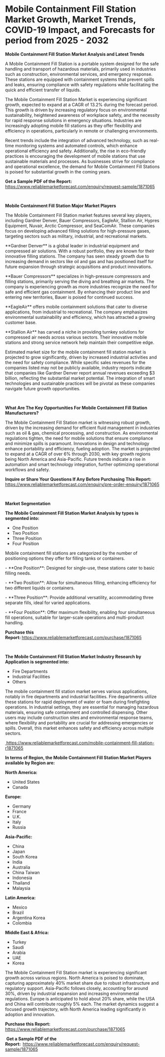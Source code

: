 <p><h1>Mobile Containment Fill Station Market Growth, Market Trends, COVID-19 Impact, and Forecasts for period from 2025 - 2032</h1></p><p><strong>Mobile Containment Fill Station Market Analysis and Latest Trends</strong></p>
<p><p>A Mobile Containment Fill Station is a portable system designed for the safe handling and transport of hazardous materials, primarily used in industries such as construction, environmental services, and emergency response. These stations are equipped with containment systems that prevent spills and leaks, ensuring compliance with safety regulations while facilitating the quick and efficient transfer of liquids.</p><p>The Mobile Containment Fill Station Market is experiencing significant growth, expected to expand at a CAGR of 13.2% during the forecast period. This growth is driven by increasing regulatory focus on environmental sustainability, heightened awareness of workplace safety, and the necessity for rapid response solutions in emergency situations. Industries are increasingly adopting mobile fill stations as they offer flexibility and efficiency in operations, particularly in remote or challenging environments.</p><p>Recent trends include the integration of advanced technology, such as real-time monitoring systems and automated controls, which enhance operational efficiency and safety. Additionally, the rise in eco-friendly practices is encouraging the development of mobile stations that use sustainable materials and processes. As businesses strive for compliance and operational excellence, the demand for Mobile Containment Fill Stations is poised for substantial growth in the coming years.</p></p>
<p><strong>Get a Sample PDF of the Report:&nbsp;</strong> <a href="https://www.reliablemarketforecast.com/enquiry/request-sample/1871065?utm_campaign=2723&utm_medium=2&utm_source=Github&utm_content=ia&utm_term=12042025&utm_id=mobile-containment-fill-station">https://www.reliablemarketforecast.com/enquiry/request-sample/1871065</a></p>
<p>&nbsp;</p>
<p><strong>Mobile Containment Fill Station Major Market Players</strong></p>
<p><p>The Mobile Containment Fill Station market features several key players, including Gardner Denver, Bauer Compressors, EagleAir, Stallion Air, Hypres Equipment, Nuvair, Arctic Compressor, and SeaComAir. These companies focus on developing advanced filling solutions for high-pressure gases, targeting sectors such as military, industrial, and recreational markets.</p><p>**Gardner Denver** is a global leader in industrial equipment and compressed air solutions. With a robust portfolio, they are known for their innovative filling stations. The company has seen steady growth due to increasing demand in sectors like oil and gas and has positioned itself for future expansion through strategic acquisitions and product innovations.</p><p>**Bauer Compressors** specializes in high-pressure compressors and filling stations, primarily serving the diving and breathing air markets. The company is experiencing growth as more industries recognize the need for safe and efficient gas containment. By enhancing their product line and entering new territories, Bauer is poised for continued success.</p><p>**EagleAir** offers mobile containment solutions that cater to diverse applications, from industrial to recreational. The company emphasizes environmental sustainability and efficiency, which has attracted a growing customer base.</p><p>**Stallion Air** has carved a niche in providing turnkey solutions for compressed air needs across various sectors. Their innovative mobile stations and strong service network help maintain their competitive edge.</p><p>Estimated market size for the mobile containment fill station market is projected to grow significantly, driven by increased industrial activities and the need for safety compliance. While specific sales revenues for the companies listed may not be publicly available, industry reports indicate that companies like Gardner Denver report annual revenues exceeding $3 billion, reflecting the substantial market potential. The integration of smart technologies and sustainable practices will be pivotal as these companies navigate future growth opportunities.</p></p>
<p>&nbsp;</p>
<p><strong>What Are The Key Opportunities For Mobile Containment Fill Station Manufacturers?</strong></p>
<p><p>The Mobile Containment Fill Station market is witnessing robust growth, driven by the increasing demand for efficient fluid management in industries such as oil & gas, chemical processing, and construction. As environmental regulations tighten, the need for mobile solutions that ensure compliance and minimize spills is paramount. Innovations in design and technology enhance portability and efficiency, fueling adoption. The market is projected to expand at a CAGR of over 6% through 2030, with key growth regions being North America and Asia-Pacific. Future trends indicate a rise in automation and smart technology integration, further optimizing operational workflows and safety.</p></p>
<p><strong>Inquire or Share Your Questions If Any Before Purchasing This Report:</strong> <a href="https://www.reliablemarketforecast.com/enquiry/pre-order-enquiry/1871065?utm_campaign=2723&utm_medium=2&utm_source=Github&utm_content=ia&utm_term=12042025&utm_id=mobile-containment-fill-station">https://www.reliablemarketforecast.com/enquiry/pre-order-enquiry/1871065</a></p>
<p>&nbsp;</p>
<p><strong>Market Segmentation</strong></p>
<p><strong>The Mobile Containment Fill Station Market Analysis by types is segmented into:</strong></p>
<p><ul><li>One Position</li><li>Two Position</li><li>Three Position</li><li>Four Position</li></ul></p>
<p><p>Mobile containment fill stations are categorized by the number of positioning options they offer for filling tanks or containers. </p><p>- **One Position**: Designed for single-use, these stations cater to basic filling needs. </p><p>- **Two Position**: Allow for simultaneous filling, enhancing efficiency for two different liquids or containers.</p><p>- **Three Position**: Provide additional versatility, accommodating three separate fills, ideal for varied applications.</p><p>- **Four Position**: Offer maximum flexibility, enabling four simultaneous fill operations, suitable for larger-scale operations and multi-product handling.</p></p>
<p><strong>Purchase this Report:&nbsp;</strong><a href="https://www.reliablemarketforecast.com/purchase/1871065?utm_campaign=2723&utm_medium=2&utm_source=Github&utm_content=ia&utm_term=12042025&utm_id=mobile-containment-fill-station">https://www.reliablemarketforecast.com/purchase/1871065</a></p>
<p>&nbsp;</p>
<p><strong>The Mobile Containment Fill Station Market Industry Research by Application is segmented into:</strong></p>
<p><ul><li>Fire Departments</li><li>Industrial Facilities</li><li>Others</li></ul></p>
<p><p>The mobile containment fill station market serves various applications, notably in fire departments and industrial facilities. Fire departments utilize these stations for rapid deployment of water or foam during firefighting operations. In industrial settings, they are essential for managing hazardous materials, ensuring safe containment and controlled dispensing. Other users may include construction sites and environmental response teams, where flexibility and portability are crucial for addressing emergencies or spills. Overall, this market enhances safety and efficiency across multiple sectors.</p></p>
<p><a href="https://www.reliablemarketforecast.com/mobile-containment-fill-station-r1871065?utm_campaign=2723&utm_medium=2&utm_source=Github&utm_content=ia&utm_term=12042025&utm_id=mobile-containment-fill-station">&nbsp;https://www.reliablemarketforecast.com/mobile-containment-fill-station-r1871065</a></p>
<p><strong>In terms of Region, the Mobile Containment Fill Station Market Players available by Region are:</strong></p>
<p>
    <p> <strong> North America: </strong>
        <ul>
            <li>United States</li>
            <li>Canada</li>
        </ul>
        </p> 
    <p> <strong> Europe: </strong>
        <ul>
            <li>Germany</li>
            <li>France</li>
            <li>U.K.</li>
            <li>Italy</li>
            <li>Russia</li>
        </ul>
        </p> 
    <p> <strong> Asia-Pacific: </strong>
        <ul>
            <li>China</li>
            <li>Japan</li>
            <li>South Korea</li>
            <li>India</li>
            <li>Australia</li>
            <li>China Taiwan</li>
            <li>Indonesia</li>
            <li>Thailand</li>
            <li>Malaysia</li>
        </ul>
        </p> 
    <p> <strong> Latin America: </strong>
        <ul>
            <li>Mexico</li>
            <li>Brazil</li>
            <li>Argentina Korea</li>
            <li>Colombia</li>
        </ul>
        </p> 
    <p> <strong> Middle East & Africa: </strong>
        <ul>
            <li>Turkey</li>
            <li>Saudi</li>
            <li>Arabia</li>
            <li>UAE</li>
            <li>Korea</li>
        </ul>
    </p>
    </p>
<p><p>The Mobile Containment Fill Station market is experiencing significant growth across various regions. North America is poised to dominate, capturing approximately 40% market share due to robust infrastructure and regulatory support. Asia-Pacific follows closely, accounting for around 30%, driven by industrial expansion and increasing environmental regulations. Europe is anticipated to hold about 20% share, while the USA and China will contribute roughly 5% each. The market dynamics suggest a focused growth trajectory, with North America leading significantly in adoption and innovation.</p></p>
<p><strong>Purchase this Report: </strong><a href="https://www.reliablemarketforecast.com/purchase/1871065?utm_campaign=2723&utm_medium=2&utm_source=Github&utm_content=ia&utm_term=12042025&utm_id=mobile-containment-fill-station">https://www.reliablemarketforecast.com/purchase/1871065</a></p>
<p>&nbsp;<strong>Get a Sample PDF of the Report:&nbsp;&nbsp;</strong><a href="https://www.reliablemarketforecast.com/enquiry/request-sample/1871065?utm_campaign=2723&utm_medium=2&utm_source=Github&utm_content=ia&utm_term=12042025&utm_id=mobile-containment-fill-station">https://www.reliablemarketforecast.com/enquiry/request-sample/1871065</a></p>
<p><strong></strong></p>
<p><p></p><p></p><p></p></p>